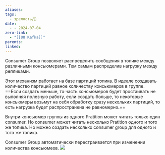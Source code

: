 ```yaml
---
aliases: 
tags:
  - зрелость/🌱
date:
  - - 2024-07-04
zero-link:
  - "[[00 Kafka]]"
parents: 
linked:
---
```

Consumer Group позволяет распределить сообщения в топике между различными консьюмерами. Тем самым распределив нагрузку между репликами.

Этот механизм работает на базе [партиций](Kafka%20Topic%20Partition.md) топика. В идеале создавать количество партиций равное количеству консьюмеров в группе. ==Если создать меньше, то часть консьюмеров будет простаивать не выполняя полезную работу, если создать больше, то некоторые консьюмеры возьмут на себя обработку сразу нескольких партиций, то есть нагрузка будет распространена не равномерно.==

Внутри консьюмер группы из одного Pratition может читать только один consumer. Но consumer может читать несколько Pratition одного и того же топика. Но можно создать несколько consumer group для одного и того же топика.

Consumer Group автоматически перестраивается при изменении количества консьюмеов.
![](Pasted%20image%2020240704123320.png)